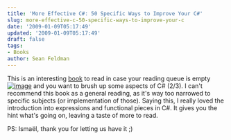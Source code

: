 ```yaml
---
title: 'More Effective C#: 50 Specific Ways to Improve Your C#'
slug: more-effective-c-50-specific-ways-to-improve-your-c
date: '2009-01-09T05:17:49'
updated: '2009-01-09T05:17:49'
draft: false
tags:
- Books
author: Sean Feldman
---
```



This is an interesting [book](http://www.amazon.ca/More-Effective-C-Specific-Improve/dp/0321485890) to read in case your reading queue is empty[![image](https://aspblogs.blob.core.windows.net/media/sfeldman/WindowsLiveWriter/50Ways_12973/image_thumb.png)](https://aspblogs.blob.core.windows.net/media/sfeldman/WindowsLiveWriter/50Ways_12973/image_2.png) and you want to brush up some aspects of C# (2/3). I can't recommend this book as a general reading, as it's way too narrowed to specific subjects (or implementation of those). Saying this, I really loved the introduction into expressions and functional pieces in C#. It gives you the hint what's going on, leaving a taste of more to read.

PS: Ismaël, thank you for letting us have it ;)


